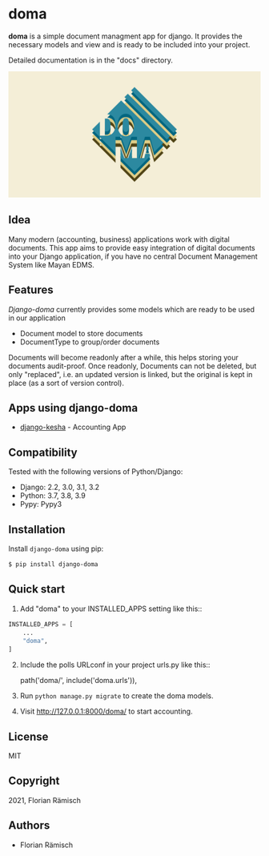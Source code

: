 # doma

**doma** is a simple document managment app for django.
It provides the necessary models and view and is ready to be included into your project.

Detailed documentation is in the "docs" directory.

![django_doma_logo](assets/django-doma-logo.png?raw=true "django-doma-logo")

## Idea

Many modern (accounting, business) applications work with digital documents. This app aims to provide easy integration of digital documents into your Django application, if you have no central Document Management System like Mayan EDMS.

## Features

_Django-doma_ currently provides some models which are ready to be used in our application

* Document model to store documents
* DocumentType to group/order documents

Documents will become readonly after a while, this helps storing your documents audit-proof.
Once readonly, Documents can not be deleted, but only "replaced", i.e. an updated version is 
linked, but the original is kept in place (as a sort of version control).

## Apps using django-doma

* [django-kesha](https://github.com/olf42/django-kesha) - Accounting App

## Compatibility

Tested with the following versions of Python/Django:

* Django: 2.2, 3.0, 3.1, 3.2
* Python: 3.7, 3.8, 3.9
* Pypy: Pypy3


## Installation

Install `django-doma` using pip:

```zsh
$ pip install django-doma
```

## Quick start

1. Add "doma" to your INSTALLED_APPS setting like this::

```python
INSTALLED_APPS = [
    ...
    "doma",
]
```

2. Include the polls URLconf in your project urls.py like this::

    path('doma/', include('doma.urls')),

3. Run ``python manage.py migrate`` to create the doma models.

4. Visit http://127.0.0.1:8000/doma/ to start accounting.

## License

MIT

## Copyright

2021, Florian Rämisch

## Authors

* Florian Rämisch
